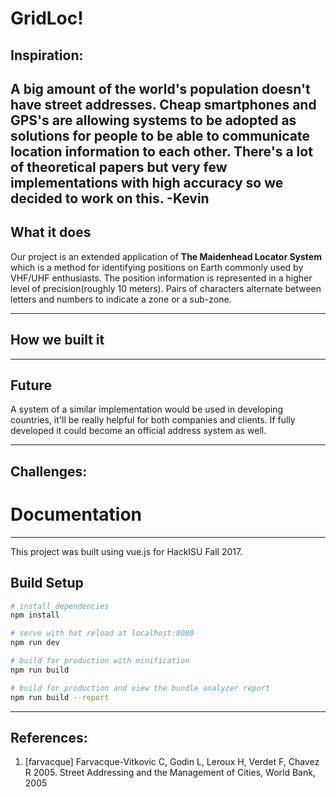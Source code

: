GridLoc!
===================


## Inspiration:
A big amount of the world's population doesn't have street addresses. Cheap smartphones and GPS's are allowing systems to be adopted as solutions for people to be able to communicate location information to each other. There's a lot of theoretical papers but very few implementations with high accuracy so we decided to work on this. 
-Kevin 
----------

## What it does
Our project is an extended application of **The Maidenhead Locator System** which is a method for identifying positions on Earth commonly used by VHF/UHF enthusiasts. The position information is represented in a higher level of precision(roughly 10 meters). Pairs of characters alternate between letters and numbers to indicate a zone or a sub-zone.

-------------
## How we built it 


-------------
## Future 
A system of a similar implementation would be used in developing countries, it'll be really helpful for both companies and clients. If fully developed it could become an official address system as well.

-------------
## Challenges:


# Documentation
-------------
This project was built using vue.js for HackISU Fall 2017.

## Build Setup

``` bash
# install dependencies
npm install

# serve with hot reload at localhost:8080
npm run dev

# build for production with minification
npm run build

# build for production and view the bundle analyzer report
npm run build --report
```
----------


## References:
1. [farvacque] Farvacque-Vitkovic C, Godin L, Leroux H, Verdet F, Chavez R 2005. Street Addressing and the Management of Cities, World Bank, 2005

